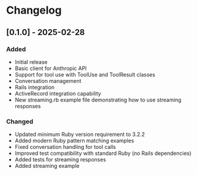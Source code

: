 # Changelog

## [0.1.0] - 2025-02-28

### Added
- Initial release
- Basic client for Anthropic API
- Support for tool use with ToolUse and ToolResult classes
- Conversation management
- Rails integration
- ActiveRecord integration capability
- New streaming.rb example file demonstrating how to use streaming responses

### Changed
- Updated minimum Ruby version requirement to 3.2.2
- Added modern Ruby pattern matching examples
- Fixed conversation handling for tool calls
- Improved test compatibility with standard Ruby (no Rails dependencies)
- Added tests for streaming responses
- Added streaming example
